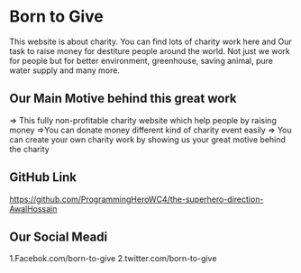 # Born to Give

This website is about charity. You can find lots of charity work here and Our task to raise money for destiture people around the world. Not just we work for people but for better environment, greenhouse, saving animal, pure water supply and many more.

## Our Main Motive behind this great work

=> This fully non-profitable charity website which help people by raising money
=>You can donate money different kind of charity event easily
=> You can create your own charity work by showing us your great motive behind the charity

## GitHub Link

https://github.com/ProgrammingHeroWC4/the-superhero-direction-AwalHossain

## Our Social Meadi

1.Facebok.com/born-to-give
2.twitter.com/born-to-give
